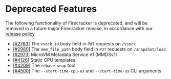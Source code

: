 # Deprecated Features

The following functionality of Firecracker is deprecated, and will be removed in
a future major Firecracker release, in accordance with our
[release policy](docs/RELEASE_POLICY.md).

- \[[#2763](https://github.com/firecracker-microvm/firecracker/pull/2763)\] The
  `vsock_id` body field in `PUT` requests on `/vsock`
- \[[#2980](https://github.com/firecracker-microvm/firecracker/pull/2980)\] The
  `mem_file_path` body field in `PUT` requests on `/snapshot/load`
- \[[#2973](https://github.com/firecracker-microvm/firecracker/pull/2973)\]
  MicroVM Metadata Service v1 (MMDSv1)
- \[[#4126](https://github.com/firecracker-microvm/firecracker/pull/4126)\]
  Static CPU templates
- \[[#4209](https://github.com/firecracker-microvm/firecracker/pull/4209)\] The
  `rebase-snap` tool
- \[[#4500](https://github.com/firecracker-microvm/firecracker/pull/4500)\] The
  `--start-time-cpu-us` and `--start-time-us` CLI arguments

